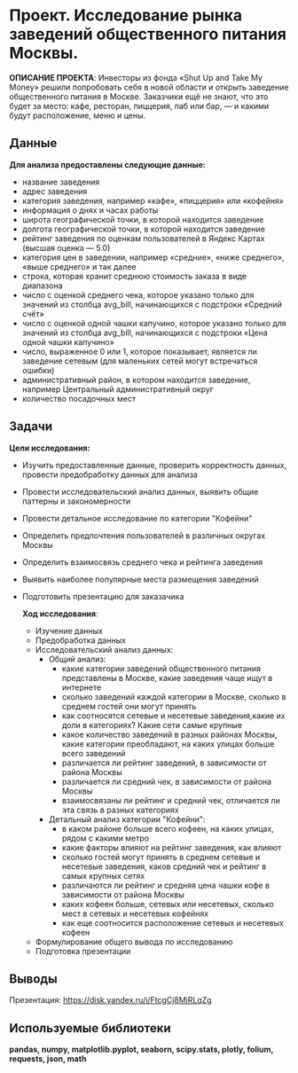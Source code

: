 # Проект. Исследование рынка заведений общественного питания Москвы.
**ОПИСАНИЕ ПРОЕКТА**: Инвесторы из фонда «Shut Up and Take My Money» решили попробовать себя в новой области и открыть заведение общественного питания в Москве. Заказчики ещё не знают, что это будет за место: кафе, ресторан, пиццерия, паб или бар, — и какими будут расположение, меню и цены.

## Данные
**Для анализа предоставлены следующие данные:**
* название заведения
* адрес заведения
* категория заведения, например «кафе», «пиццерия» или «кофейня»
* информация о днях и часах работы
* широта географической точки, в которой находится заведение
* долгота географической точки, в которой находится заведение
* рейтинг заведения по оценкам пользователей в Яндекс Картах (высшая оценка — 5.0)
* категория цен в заведении, например «средние», «ниже среднего», «выше среднего» и так далее
* строка, которая хранит среднюю стоимость заказа в виде диапазона
* число с оценкой среднего чека, которое указано только для значений из столбца avg_bill, начинающихся с подстроки «Средний счёт»
* число с оценкой одной чашки капучино, которое указано только для значений из столбца avg_bill, начинающихся с подстроки «Цена одной чашки капучино»
* число, выраженное 0 или 1, которое показывает, является ли заведение сетевым (для маленьких сетей могут встречаться ошибки)
* административный район, в котором находится заведение, например Центральный административный округ
* количество посадочных мест   
    
## Задачи    
**Цели исследования:**
* Изучить предоставленные данные, проверить корректность данных, провести предобработку данных для анализа
* Провести исследовательский анализ данных, выявить общие паттерны и закономерности
* Провести детальное исследование по категории "Кофейни"
* Определить предпочтения пользователей в различных округах Москвы 
* Определить взаимосвязь среднего чека и рейтинга заведения 
* Выявить наиболее популярные места размещения заведений
* Подготовить презентацию для заказачика

  **Ход исследования**:
  * Изучение данных
  * Предобработка данных
  * Исследовательский анализ данных:
     * Общий анализ:
       * какие категории заведений общественного питания представлены в Москве, какие заведения  чаще ищут в интернете
       * сколько заведений каждой категории в Москве, сколько в среднем гостей они могут принять
       * как соотносятся сетевые и несетевые заведения,какие их доли в категориях? Какие сети самые крупные
       * какое количество заведений в разных районах Москвы, какие категории преобладают, на каких улицах больше всего заведений
       * различается ли рейтинг заведений, в зависимости от района Москвы
       * различается ли средний чек, в зависимости от района Москвы
       * взаимосвязаны ли рейтинг и  средний чек, отличается ли эта связь в разных категориях
     * Детальный анализ категории "Кофейни":
       * в каком районе больше всего кофеен, на каких улицах, рядом с какими метро
       * какие факторы влияют на рейтинг заведения, как влияют
       * сколько гостей могут принять в среднем сетевые и несетевые заведения, каков средний чек и рейтинг в самых крупных сетях
       * различаются ли рейтинг и средняя цена чашки кофе в зависимости от района Москвы
       * каких кофеен больше, сетевых или несетевых, сколько мест в сетевых и несетевых кофейнях
       * как еще соотносится расположение сетевых и несетевых кофеен
  * Формулирование общего вывода по исследованию
  * Подготовка презентации
## Выводы
Презентация: <https://disk.yandex.ru/i/FtcgCj8MiRLqZg> 

## Используемые библиотеки

**pandas, numpy, matplotlib.pyplot, seaborn, scipy.stats, plotly, folium, requests, json, math**